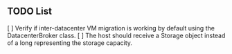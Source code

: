 TODO List
---------

[ ] Verify if inter-datacenter VM migration is working by default using the DatacenterBroker class.
[ ] The host should receive a Storage object instead of a long representing the storage capacity.